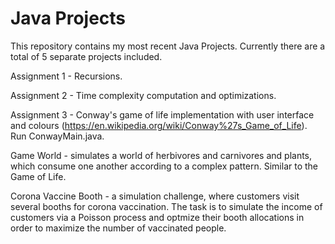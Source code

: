 # Java Projects

This repository contains my most recent Java Projects. Currently there are a total of 5 separate projects included.


Assignment 1 - Recursions.

Assignment 2 - Time complexity computation and optimizations.

Assignment 3 - Conway's game of life implementation with user interface and colours (https://en.wikipedia.org/wiki/Conway%27s_Game_of_Life). Run ConwayMain.java.

Game World - simulates a world of herbivores and carnivores and plants, which consume one another according to a complex pattern. Similar to the Game of Life.

Corona Vaccine Booth - a simulation challenge, where customers visit several booths for corona vaccination. The task is to simulate the income of customers via a Poisson process and optmize their booth allocations in order to maximize the number of vaccinated people.


